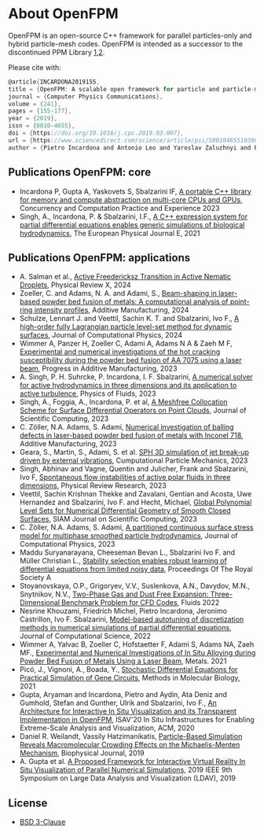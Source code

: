 # About OpenFPM

OpenFPM is an open-source C++ framework for parallel particles-only and hybrid particle-mesh codes. OpenFPM is intended as a successor to the discontinued PPM Library [1](https://www.sciencedirect.com/science/article/pii/S002199910500505X),[2](https://www.sciencedirect.com/science/article/pii/S2210983815002746).

Please cite with:
```c
@article{INCARDONA2019155,
title = {OpenFPM: A scalable open framework for particle and particle-mesh codes on parallel computers},
journal = {Computer Physics Communications},
volume = {241},
pages = {155-177},
year = {2019},
issn = {0010-4655},
doi = {https://doi.org/10.1016/j.cpc.2019.03.007},
url = {https://www.sciencedirect.com/science/article/pii/S0010465519300852},
author = {Pietro Incardona and Antonio Leo and Yaroslav Zaluzhnyi and Rajesh Ramaswamy and Ivo F. Sbalzarini},
```

## Publications OpenFPM: core
- Incardona P, Gupta A, Yaskovets S, Sbalzarini IF, [A portable C++ library for memory and compute abstraction on multi-core CPUs and GPUs](https://onlinelibrary.wiley.com/doi/10.1002/cpe.7870),  Concurrency and Computation Practice and Experience 2023
- Singh, A., Incardona, P. & Sbalzarini, I.F., [A C++ expression system for partial differential equations enables generic simulations of biological hydrodynamics](https://link.springer.com/article/10.1140/epje/s10189-021-00121-x), The European Physical Journal E, 2021


## Publications OpenFPM: applications
- A. Salman et al., [Active Freedericksz Transition in Active Nematic Droplets](https://journals.aps.org/prx/abstract/10.1103/PhysRevX.14.041002), Physical Review X, 2024
- Zoeller, C. and Adams, N. A. and Adami, S., [Beam-shaping in laser-based powder bed fusion of metals: A computational analysis of point-ring intensity profiles](https://www.sciencedirect.com/science/article/pii/S2214860424004482), Additive Manufacturing, 2024
- Schulze, Lennart J. and Veettil, Sachin K. T. and Sbalzarini, Ivo F., [A high-order fully Lagrangian particle level-set method for dynamic surfaces](https://www.sciencedirect.com/science/article/pii/S0021999124005102), Journal of Computational Physics, 2024
- Wimmer A, Panzer H, Zoeller C, Adami A, Adams N A & Zaeh M F, [Experimental and numerical investigations of the hot cracking susceptibility during the powder bed fusion of AA 7075 using a laser beam](https://link.springer.com/article/10.1007/s40964-023-00523-7), Progress in Additive Manufacturing, 2023
- A. Singh, P. H. Suhrcke, P. Incardona, I. F. Sbalzarini, [A numerical solver for active hydrodynamics in three dimensions and its application to active turbulence](https://pubs.aip.org/pof/article/35/10/105155/2919100/A-numerical-solver-for-active-hydrodynamics-in), Physics of Fluids, 2023
- Singh, A., Foggia, A., Incardona, P. et al, [A Meshfree Collocation Scheme for Surface Differential Operators on Point Clouds](https://link.springer.com/article/10.1007/s10915-023-02313-3), Journal of Scientific Computing, 2023
- C. Zöller, N.A. Adams, S. Adami, [Numerical investigation of balling defects in laser-based powder bed fusion of metals with Inconel 718](https://www.sciencedirect.com/science/article/pii/S2214860423002713), Additive Manufacturing, 2023 
- Geara, S., Martin, S., Adami, S. et al. [SPH 3D simulation of jet break-up driven by external vibrations](https://link.springer.com/article/10.1007/s40571-023-00624-8), Cumputational Particle Mechanics, 2023
- Singh, Abhinav and Vagne, Quentin and Julicher, Frank and Sbalzarini, Ivo F, [Spontaneous flow instabilities of active polar fluids in three dimensions](https://journals.aps.org/prresearch/abstract/10.1103/PhysRevResearch.5.L022061), Physical Review Research, 2023
- Veettil, Sachin Krishnan Thekke and Zavalani, Gentian and Acosta, Uwe Hernandez and Sbalzarini, Ivo F. and Hecht, Michael, [Global Polynomial Level Sets for Numerical Differential Geometry of Smooth Closed Surfaces](https://epubs.siam.org/doi/10.1137/22M1536510), SIAM Journal on Scientific Computing, 2023
- C. Zöller, N.A. Adams, S. Adami, [A partitioned continuous surface stress model for multiphase smoothed particle hydrodynamics](https://www.sciencedirect.com/science/article/pii/S0021999122007793), Journal of Computational Physics, 2023
- Maddu Suryanarayana, Cheeseman Bevan L., Sbalzarini Ivo F. and Müller Christian L., [Stability selection enables robust learning of differential equations from limited noisy data](https://royalsocietypublishing.org/doi/10.1098/rspa.2021.0916), Proceedings Of The Royal Society A
- Stoyanovskaya, O.P., Grigoryev, V.V., Suslenkova, A.N., Davydov, M.N., Snytnikov, N.V., [Two-Phase Gas and Dust Free Expansion: Three-Dimensional Benchmark Problem for CFD Codes](https://www.mdpi.com/2311-5521/7/2/51), Fluids 2022
- Nesrine Khouzami, Friedrich Michel, Pietro Incardona, Jeronimo Castrillon, Ivo F. Sbalzarini, [Model-based autotuning of discretization methods in numerical simulations of partial differential equations](https://www.sciencedirect.com/science/article/pii/S1877750321001563), Journal of Computational Science, 2022
- Wimmer A, Yalvac B, Zoeller C, Hofstaetter F, Adami S, Adams NA, Zaeh MF., [Experimental and Numerical Investigations of In Situ Alloying during Powder Bed Fusion of Metals Using a Laser Beam](https://www.mdpi.com/2075-4701/11/11/1842), Metals. 2021
- Picó, J., Vignoni, A., Boada, Y., [Stochastic Differential Equations for Practical Simulation of Gene Circuits](https://link.springer.com/protocol/10.1007/978-1-0716-1032-9_2), Methods in Molecular Biology, 2021
- Gupta, Aryaman and Incardona, Pietro and Aydin, Ata Deniz and Gumhold, Stefan and Gunther, Ulrik and Sbalzarini, Ivo F., [An Architecture for Interactive In Situ Visualization and its Transparent Implementation in OpenFPM](https://dl.acm.org/doi/abs/10.1145/3426462.3426472), ISAV'20 In Situ Infrastructures for Enabling Extreme-Scale Analysis and Visualization, ACM, 2020
- Daniel R. Weilandt, Vassily Hatzimanikatis, [Particle-Based Simulation Reveals Macromolecular Crowding Effects on the Michaelis-Menten Mechanism](https://www.sciencedirect.com/science/article/pii/S0006349519305065), Biophysical Journal, 2019
- A. Gupta et al. [A Proposed Framework for Interactive Virtual Reality In Situ Visualization of Parallel Numerical Simulations](https://ieeexplore.ieee.org/document/8944368), 2019 IEEE 9th Symposium on Large Data Analysis and Visualization (LDAV), 2019

## License

- [BSD 3-Clause](https://github.com/mosaic-group/openfpm/blob/master/LICENSE.md)
